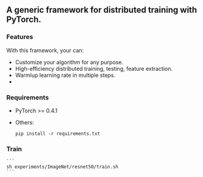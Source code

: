## A generic framework for distributed training with PyTorch.

### Features

With this framework, your can:

* Customize your algorithm for any purpose.
* High-efficiency distributed training, testing, feature extraction.
* Warmlup learning rate in multiple steps.
* 

### Requirements

* PyTorch >= 0.4.1
* Others:

    ```
    pip install -r requirements.txt
    ```

### Train

    ```
    sh experiments/ImageNet/resnet50/train.sh
    ```

